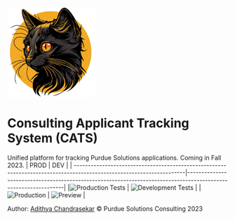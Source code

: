 <img src="public/black_cat.png" alt="black cat" width="200"/>

# Consulting Applicant Tracking System (CATS)
Unified platform for tracking Purdue Solutions applications. Coming in Fall 2023.
|                                                         PROD                                                         |                                                      DEV                                                       |
| ---------------------------------------------------------------------------------------------------------------------|----------------------------------------------------------------------------------------------------------------|
|![Production Tests](https://github.com/Purdue-Solutions/CATS/actions/workflows/main.yml/badge.svg?branch=prod)        | ![Development Tests](https://github.com/Purdue-Solutions/CATS/actions/workflows/main.yml/badge.svg?branch=dev) |
|![Production](https://img.shields.io/github/deployments/Purdue-Solutions/CATS/production?logo=vercel&label=Vercel)                             | ![Preview](https://img.shields.io/github/deployments/Purdue-Solutions/CATS/preview?logo=vercel&label=Vercel)                         |



Author: [Adithya Chandrasekar](https://github.com/adithyachan)
© Purdue Solutions Consulting 2023



